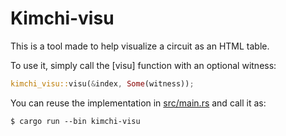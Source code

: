 # Kimchi-visu

This is a tool made to help visualize a circuit as an HTML table.

To use it, simply call the [visu] function with an optional witness:

```rust
kimchi_visu::visu(&index, Some(witness));
```

You can reuse the implementation in [src/main.rs](src/main.rs) and call it as:

```console
$ cargo run --bin kimchi-visu
```
